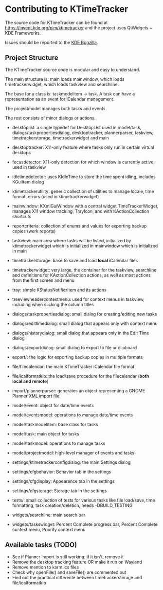 # Contributing to KTimeTracker

The source code for KTimeTracker can be found at https://invent.kde.org/pim/ktimetracker
and the project uses QtWidgets + KDE Frameworks.

Issues should be reported to the [KDE Bugzilla](https://bugs.kde.org/enter_bug.cgi?product=ktimetracker&component=general).

## Project Structure

The KTimeTracker source code is modular and easy to understand.

The main structure is: main loads mainwindow, which loads timetrackerwidget, which loads taskview and searchline.

The base for a class is: taskmodelitem -> task. A task can have a representation as an event for iCalendar management.

The projectmodel manages both tasks and events.

The rest consists of minor dialogs or actions.

* desktoplist: a single typedef for DesktopList used in model/task, dialogs/taskpropertiesdialog, desktoptracker, plannerparser, taskview, timetrackerstorage, timetrackerwidget and main
* desktoptracker: X11-only feature where tasks only run in certain virtual desktops
* focusdetector: X11-only detection for which window is currently active, used in taskview
* idletimedetector: uses KIdleTime to store the time spent idling, includes KGuiItem dialog
* ktimetrackerutility: generic collection of utilities to manage locale, time format, errors (used in ktimetrackerwidget)
* mainwindow: KXmlGuiWindow with a central widget TimeTrackerWidget, manages X11 window tracking, TrayIcon, and with KActionCollection shortcuts
* reportcriteria: collection of enums and values for exporting backup copies (work reports)
* taskview: main area where tasks will be listed, initialized by ktimetrackerwidget which is initialized in mainwindow which is initialized in main
* timetrackerstorage: base to save and load **local** iCalendar files
* timetrackerwidget: very large, the container for the taskview, searchline and definitions for KActionCollection actions, as well as most actions from the first screen and menu
* tray: simple KStatusNotifierItem and its actions
* treeviewheadercontextmenu: used for context menus in taskview, including when clicking the column titles

* dialogs/taskpropertiesdialog: small dialog for creating/editing new tasks
* dialogs/edittimedialog: small dialog that appears only with context menu
* dialogs/historydialog: small dialog that appears only in the Edit Time dialog
* dialogs/exportdialog: small dialog to export to file or clipboard

* export/: the logic for exporting backup copies in multiple formats

* file/filecalendar: the main KTimeTracker iCalendar file format
* file/icalformatkio: the load/save procedure for the filecalendar (**both local and remote**)

* import/plannerparser: generates an object representing a GNOME Planner XML import file

* model/event: object for date/time events
* model/eventsmodel: operations to manage date/time events
* model/taskmodelitem: base class for tasks
* model/task: main object for tasks
* model/taskmodel: operations to manage tasks
* model/projectmodel: high-level manager of events and tasks

* settings/ktimetrackerconfigdialog: the main Settings dialog
* settings/cfgbehavior: Behavior tab in the settings
* settings/cfgdisplay: Appearance tab in the settings
* settings/cfgstorage: Storage tab in the settings

* tests/: small collection of tests for various tasks like file load/save, time formatting, task creation/deletion, needs -DBUILD_TESTING

* widgets/searchline: main search bar
* widgets/taskswidget: Percent Complete progress bar, Percent Complete context menu, Priority context menu

## Available tasks (TODO)

* See if Planner import is still working, if it isn't, remove it
* Remove the desktop tracking feature OR make it run on Wayland
* Remove mention to karm.ics files
* Check why openFile() and saveFile() are commented out
* Find out the practical differente between timetrackerstorage and file/icalformatkio
